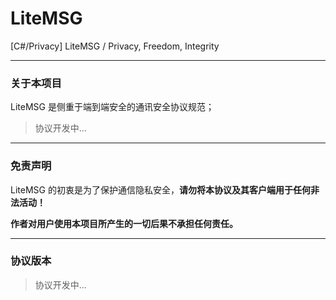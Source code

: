 # LiteMSG
[C#/Privacy] LiteMSG / Privacy, Freedom, Integrity

---

### 关于本项目

LiteMSG 是侧重于端到端安全的通讯安全协议规范；

> 协议开发中...

---

### 免责声明

LiteMSG 的初衷是为了保护通信隐私安全，**请勿将本协议及其客户端用于任何非法活动！**

**作者对用户使用本项目所产生的一切后果不承担任何责任。**

---

### 协议版本

> 协议开发中...

